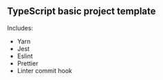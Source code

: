 ## TypeScript basic project template

Includes:
 - Yarn
 - Jest
 - Eslint
 - Prettier
 - Linter commit hook